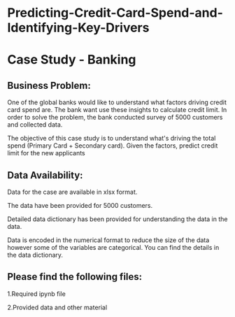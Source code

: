 # Predicting-Credit-Card-Spend-and-Identifying-Key-Drivers
# Case Study - Banking

## Business Problem:

One of the global banks would like to understand what factors driving credit card spend are. The bank want use these insights to calculate credit limit. In order to solve the problem, the bank conducted survey of 5000 customers and collected data.

The objective of this case study is to understand what's driving the total spend (Primary Card + Secondary card). Given the factors, predict credit limit for the new applicants

## Data Availability:

Data for the case are available in xlsx format.

The data have been provided for 5000 customers.

Detailed data dictionary has been provided for understanding the data in the data.

Data is encoded in the numerical format to reduce the size of the data however some of the variables are categorical. You can find the details in the data dictionary.

## Please find the following files:

1.Required ipynb file

2.Provided data and other material
